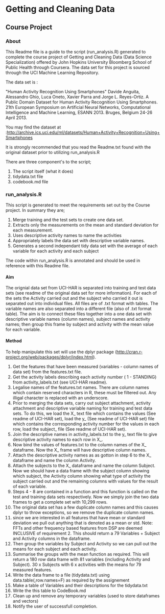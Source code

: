 # Getting and Cleaning Data
## Course Project

### About
This Readme file is a guide to the script (run_analysis.R) generated to complete the course project of Getting and Cleaning Data (Data Science Specialization) offered by John Hopkins University Bloomberg School of Public Health through Coursera. 
The data set for this project is sourced through the UCI Machine Learning Repository. 

The data set is :

"Human Activity Recognition Using Smartphones"  Davide Anguita, Alessandro Ghio, Luca Oneto, Xavier Parra and Jorge L. Reyes-Ortiz. A Public Domain Dataset for Human Activity Recognition Using Smartphones. 21th European Symposium on Artificial Neural Networks, Computational Intelligence and Machine Learning, ESANN 2013. Bruges, Belgium 24-26 April 2013.

You may find the dataset at :http://archive.ics.uci.edu/ml/datasets/Human+Activity+Recognition+Using+Smartphones

It is strongly recommended that you read the Readme.txt found with the original dataset prior to utilizing run_analysis.R

There are three component's to the script;
1. The script itself (what it does)
2. tidydata.txt file
3. codebook.md file

### run_analysis.R
This script is generated to meet the requirements set out by the Course project. In summary they are;

1. Merge training and the test sets to create one data set.
2. Extracts only the measurements on the mean and standard deviation for each measurement.
3. Uses descriptive activity names to name the activities
4. Appropriately labels the data set with descriptive variable names.
5. Generates a second independant tidy data set with the average of each variable for each activity and each subject

The code within run_analysis.R is annotated and should be used in reference with this Readme file. 
#### Aim
The orignial data set from UCI-HAR is separated into training and test data sets (see readme of the original data set for more information). For each of the sets the Activity carried out and the subject who carried it out is separated out into individual files. All files are of .txt format with tables. The variable names are also separated into a different file (also of .txt format table). 
The aim is to connect these files together into a one data set with descriptive variable names (column names), subject names and activity names; then group this frame by subject and activity with the mean value for each variable. 

#### Method
To help manipulate this set will use the dplyr package (http://cran.r-project.org/web/packages/dplyr/index.html).

1. Get the features that have been measured (variables - column names of data set) from the features.txt file.
2. Get the activity labels describing each activity number ( 1 - STANDING) from activity_labels.txt (see UCI-HAR readme).
3. Legalise names of the features.txt names. There are column names which contain reserved characters in R, these must be filtered out. Any illigal character is replaced with an underscore. 
4. Prior to merging the data sets, carry out subject attachment, activity attachment and descriptive variable naming for training and test data sets. To do this, we load the X_ text file which contains the values (See readme of UCI-HAR set), load the y_ (See readme of UCI-HAR set) file which contains the corresponding activity number for the values in each row, load the subject_ file (See readme of UCI-HAR set).
5. Join the descriptive names in activity_labels.txt to the y_ text file to give descriptive activity names to each row in X_.
6. Now bind the values of features.txt to the column names of the X_ dataframe. Now the X_ frame will have descriptive column names.
7. Attach the descriptive activity names as as gotton in step 6 to the X_ dataframe and name the column Activity.
8. Attach the subjects to the X_ dataframe and name the column Subject. Now we should have a data frame with the subject column showing which subject, the Activity column showing what type of activity the subject carried out and the remaining columns with values for the result of each variable.
9. Steps 4 - 8 are contained in a function and this function is called on the test and training data sets respectively. Now we simply join the two data frames to get a complete set with 10,299 rows.
10. The original data set has a few duplicate column names and this causes dplyr to throw exceptions, so we remove the duplicate column names.
11. since we are interested in all features that have mean or standard deviation we pull out anything that is denoted as a mean or std. Note: FFTs and other frequency based features from DSP are deemed INCLUSIVE of requirement 2. This should return a 79 Variables + Subject and Activity columns in the dataframe.
12. Then group the variables by Subject and Activity so we can pull out the means for each subject and each activity.
13. Summarise the groups with the mean function as required. This will return a 180 row data frame with 81 variables (including Activity and Subject). 30 x Subjects with 6 x activities with the means for 79 measured features. 
14. Write the data frame to a file (tidydata.txt) using data.table(,row.names=F) as required by the assignement
15. Make a table of Variables and their descriptions for the tidydata.txt
16. Write the this table to CodeBook.md
17. Clean up and remove any temporary variables (used to store dataframes and vectors)
18. Notify the user of successfull completion.


